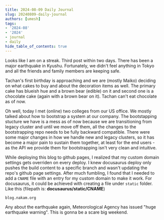 ```yaml
---
title: 2024-08-09 Daily Journal
slug: 20240809-daily-journal
authors: [umesh]
tags:
- '2024-08'
- '2024'
- journal
- daily
hide_table_of_contents: true
---
```

Looks like I am on a streak. Third post within two days. There has been a major earthquake<!-- truncate --> in Kyushu. Fortunately, we didn't feel anything in Tokyo and all the friends and family members are keeping safe.

Tachan's first birthday is approaching and we are (mostly Maiko) deciding on what cakes to buy and about the decoration items as well. The primary cake has blueish hue and a brown bear (edible) on it and second one is a chocolate cake (again with a brown bear on it). Tachan can't eat chocolate as of now.

Oh well, today I met (online) two colleges from our US office. We mostly talked about how to bootstrap a system at our company. The bootstapping stucture we have is a mess as of now because we are transitioning from legacy cluster and until we move off them, all the changes to the bootstrapping repo needs to be fully backward compatible. There were some major changes in how we handle new and legacy clusters, so it has become a major pain to sustain them together, at least for the end users - as the API we provide them for bootstrapping isn't very clean and intuitive.

While deploying this blog to github pages, I realized that my custom domain settings gets overriden on every deploy. I knew docusaurus deploy only pushes the build content to a specific branch and wasn't updating the repo's github page settings. After much fumbling, I found that I needed to add a `CNAME` file with an entry for my custom domain to make it work. For docusaurus, it could be achieved with creating a file under `static` folder. Like this (filepath is: **docusaurus/static/CNAME**)
```text
blog.nakam.org
```

Any about the earthquake again, Meteorological Agency has issued "huge earthquake warning". This is gonna be a scare big weekend.